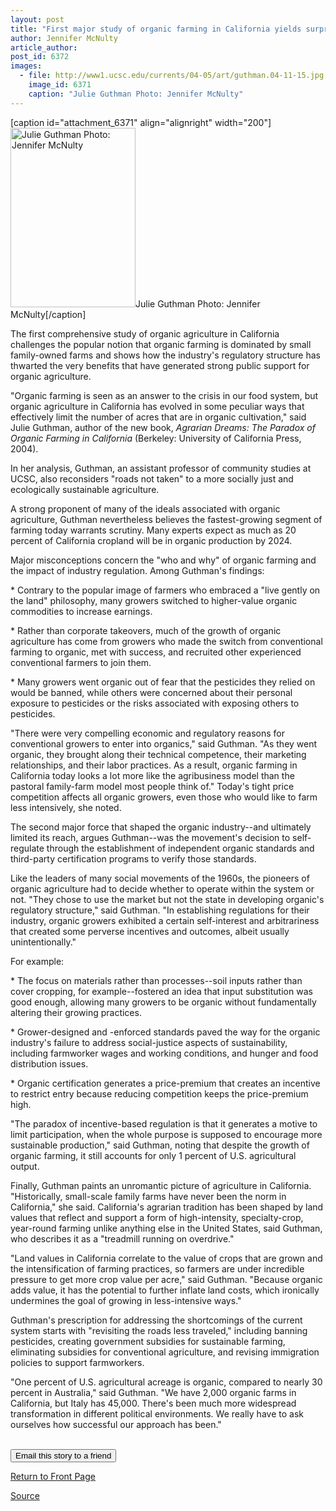 ```yaml
---
layout: post
title: "First major study of organic farming in California yields surprises"
author: Jennifer McNulty
article_author: 
post_id: 6372
images:
  - file: http://www1.ucsc.edu/currents/04-05/art/guthman.04-11-15.jpg
    image_id: 6371
    caption: "Julie Guthman Photo: Jennifer McNulty"
---
```


[caption id="attachment_6371" align="alignright" width="200"]<a href="http://dev-ucsc-news.pantheonsite.io/wp-content/uploads/2004/11/guthman.04-11-15.jpg"><img class="size-full wp-image-6371" src="http://dev-ucsc-news.pantheonsite.io/wp-content/uploads/2004/11/guthman.04-11-15.jpg" alt="Julie Guthman Photo: Jennifer McNulty" width="200" height="287" /></a>Julie Guthman Photo: Jennifer McNulty[/caption]
<a name="content" id="content"></a>
<p>
  The first comprehensive study of organic agriculture in California challenges the popular notion that organic farming is dominated by small family-owned farms and shows how the industry's regulatory structure has thwarted the very benefits that have generated strong public support for organic agriculture.
</p>
<p>
  "Organic farming is seen as an answer to the crisis in our food system, but organic agriculture in California has evolved in some peculiar ways that effectively limit the number of acres that are in organic cultivation," said Julie Guthman, author of the new book, <i>Agrarian Dreams: The Paradox of Organic Farming in California</i> (Berkeley: University of California Press, 2004).
</p>
<p>
  In her analysis, Guthman, an assistant professor of community studies at UCSC, also reconsiders "roads not taken" to a more socially just and ecologically sustainable agriculture.
</p>
<p>
  A strong proponent of many of the ideals associated with organic agriculture, Guthman nevertheless believes the fastest-growing segment of farming today warrants scrutiny. Many experts expect as much as 20 percent of California cropland will be in organic production by 2024.
</p>
<p>
  Major misconceptions concern the "who and why" of organic farming and the impact of industry regulation. Among Guthman's findings:
</p>
<p>
  * Contrary to the popular image of farmers who embraced a "live gently on the land" philosophy, many growers switched to higher-value organic commodities to increase earnings.
</p>
<p>
  * Rather than corporate takeovers, much of the growth of organic agriculture has come from growers who made the switch from conventional farming to organic, met with success, and recruited other experienced conventional farmers to join them.
</p>
<p>
  * Many growers went organic out of fear that the pesticides they relied on would be banned, while others were concerned about their personal exposure to pesticides or the risks associated with exposing others to pesticides.
</p>
<p>
  "There were very compelling economic and regulatory reasons for conventional growers to enter into organics," said Guthman. "As they went organic, they brought along their technical competence, their marketing relationships, and their labor practices. As a result, organic farming in California today looks a lot more like the agribusiness model than the pastoral family-farm model most people think of." Today's tight price competition affects all organic growers, even those who would like to farm less intensively, she noted.
</p>
<p>
  The second major force that shaped the organic industry--and ultimately limited its reach, argues Guthman--was the movement's decision to self-regulate through the establishment of independent organic standards and third-party certification programs to verify those standards.
</p>
<p>
  Like the leaders of many social movements of the 1960s, the pioneers of organic agriculture had to decide whether to operate within the system or not. "They chose to use the market but not the state in developing organic's regulatory structure," said Guthman. "In establishing regulations for their industry, organic growers exhibited a certain self-interest and arbitrariness that created some perverse incentives and outcomes, albeit usually unintentionally."
</p>
<p>
  For example:
</p>
<p>
  * The focus on materials rather than processes--soil inputs rather than cover cropping, for example--fostered an idea that input substitution was good enough, allowing many growers to be organic without fundamentally altering their growing practices.
</p>
<p>
  * Grower-designed and -enforced standards paved the way for the organic industry's failure to address social-justice aspects of sustainability, including farmworker wages and working conditions, and hunger and food distribution issues.
</p>
<p>
  * Organic certification generates a price-premium that creates an incentive to restrict entry because reducing competition keeps the price-premium high.
</p>
<p>
  "The paradox of incentive-based regulation is that it generates a motive to limit participation, when the whole purpose is supposed to encourage more sustainable production," said Guthman, noting that despite the growth of organic farming, it still accounts for only 1 percent of U.S. agricultural output.
</p>
<p>
  Finally, Guthman paints an unromantic picture of agriculture in California. "Historically, small-scale family farms have never been the norm in California," she said. California's agrarian tradition has been shaped by land values that reflect and support a form of high-intensity, specialty-crop, year-round farming unlike anything else in the United States, said Guthman, who describes it as a "treadmill running on overdrive."
</p>
<p>
  "Land values in California correlate to the value of crops that are grown and the intensification of farming practices, so farmers are under incredible pressure to get more crop value per acre," said Guthman. "Because organic adds value, it has the potential to further inflate land costs, which ironically undermines the goal of growing in less-intensive ways."
</p>
<p>
  Guthman's prescription for addressing the shortcomings of the current system starts with "revisiting the roads less traveled," including banning pesticides, creating government subsidies for sustainable farming, eliminating subsidies for conventional agriculture, and revising immigration policies to support farmworkers.
</p>
<p>
  "One percent of U.S. agricultural acreage is organic, compared to nearly 30 percent in Australia," said Guthman. "We have 2,000 organic farms in California, but Italy has 45,000. There's been much more widespread transformation in different political environments. We really have to ask ourselves how successful our approach has been."
</p><br>
<form>
  <input name="t1" size="-1" type="hidden"><input name="SUBMIT" type="submit" value="Email this story to a friend">
</form>
<p>
  <a href="http://currents.ucsc.edu/">Return to Front Page</a>
</p>
<p><a href="http://www1.ucsc.edu/currents/04-05/11-15/guthman.asp" title="Permalink to guthman">Source</a></p>
